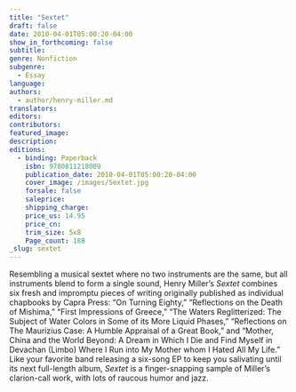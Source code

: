 ```yaml
---
title: "Sextet"
draft: false
date: 2010-04-01T05:00:20-04:00
show_in_forthcoming: false
subtitle:
genre: Nonfiction
subgenre:
  - Essay
language:
authors:
  - author/henry-miller.md
translators:
editors:
contributors:
featured_image:
description:
editions:
  - binding: Paperback
    isbn: 9780811218009
    publication_date: 2010-04-01T05:00:20-04:00
    cover_image: /images/Sextet.jpg
    forsale: false
    saleprice:
    shipping_charge:
    price_us: 14.95
    price_cn:
    trim_size: 5x8
    Page_count: 188
_slug: sextet
---
```


Resembling a musical sextet where no two instruments are the same, but all instruments blend to form a single sound, Henry Miller’s _Sextet_ combines six fresh and impromptu pieces of writing originally published as individual chapbooks by Capra Press: “On Turning Eighty,” “Reflections on the Death of Mishima,” “First Impressions of Greece,” “The Waters Reglitterized: The Subject of Water Colors in Some of its More Liquid Phases,” “Reflections on The Maurizius Case: A Humble Appraisal of a Great Book,” and “Mother, China and the World Beyond: A Dream in Which I Die and Find Myself in Devachan (Limbo) Where I Run into My Mother whom I Hated All My Life.” Like your favorite band releasing a six-song EP to keep you salivating until its next full-length album, _Sextet_ is a finger-snapping sample of Miller’s clarion-call work, with lots of raucous humor and jazz.

